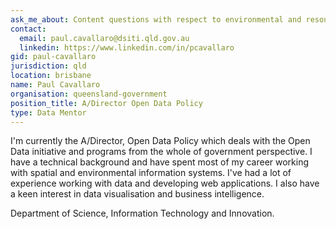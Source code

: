 ```yaml
---
ask_me_about: Content questions with respect to environmental and resource science data.  Technical questions on tools and the Qld Open Data portal.
contact:
  email: paul.cavallaro@dsiti.qld.gov.au
  linkedin: https://www.linkedin.com/in/pcavallaro
gid: paul-cavallaro
jurisdiction: qld
location: brisbane
name: Paul Cavallaro
organisation: queensland-government
position_title: A/Director Open Data Policy
type: Data Mentor
---
```


I'm currently the A/Director, Open Data Policy which deals with the Open Data initiative and programs from the whole of government perspective.  I have a technical background and have spent most of my career working with spatial and environmental information systems.  I've had a lot of experience working with data and developing web applications.  I also have a keen interest in data visualisation and business intelligence.

Department of Science, Information Technology and Innovation.